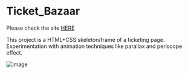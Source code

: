 # Ticket_Bazaar

Please check the site <a href="https://agiwunderlich.github.io/Ticket_Bazaar/">HERE</a>

This project is a HTML+CSS skeleton/frame of a ticketing page. </br>
Experimentation with animation techniques like parallax and periscope effect.

![image](https://user-images.githubusercontent.com/35004717/139495442-2bed4018-1b11-4b9e-a463-42ec56eaa6b6.png)

